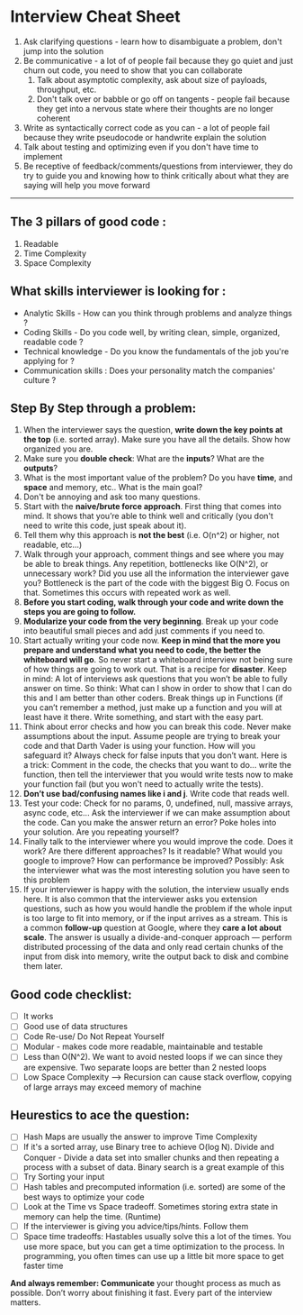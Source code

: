 # Interview Cheat Sheet


1. Ask clarifying questions - learn how to disambiguate a problem, don't jump into the solution
2. Be communicative - a lot of of people fail because they go quiet and just churn out code, you need to show that you can collaborate
    1. Talk about asymptotic complexity, ask about size of payloads, throughput, etc.
    2. Don't talk over or babble or go off on tangents - people fail because they get into a nervous state where their thoughts are no longer coherent
3. Write as syntactically correct code as you can - a lot of people fail because they write pseudocode or handwrite explain the solution
4. Talk about testing and optimizing even if you don't have time to implement
5. Be receptive of feedback/comments/questions from interviewer, they do try to guide you and knowing how to think critically about what they are saying will help you move forward

---

## The 3 pillars of good code :

1. Readable
2. Time Complexity 
3. Space Complexity

## What skills interviewer is looking for :

- Analytic Skills - How can you think through problems and analyze things ?
- Coding Skills - Do you code well, by writing clean, simple, organized, readable code ?
- Technical knowledge - Do you know the fundamentals of the job you're applying for ?
- Communication skills : Does your personality match the companies' culture ?

## **Step By Step through a problem:**

1. When the interviewer says the question, **write down the key points at the top** (i.e. sorted array). Make sure you have all the details. Show how organized you are.
2. Make sure you **double check**: What are the **inputs**? What are the **outputs**?
3. What is the most important value of the problem? Do you have **time**, and **space** and memory, etc.. What is the main goal?
4. Don't be annoying and ask too many questions.
5. Start with the **naive/brute force approach**. First thing that comes into mind. It shows that you’re able to think well and critically (you don't need to write this code, just speak about it).
6. Tell them why this approach is **not the best** (i.e. O(n^2) or higher, not readable, etc...)
7. Walk through your approach, comment things and see where you may be able to break things. Any repetition, bottlenecks like O(N^2), or unnecessary work? Did you use all the information
the interviewer gave you? Bottleneck is the part of the code with the biggest Big O. Focus on that. Sometimes this occurs with repeated work as well.
8. **Before you start coding, walk through your code and write down the steps you are going to follow.**
9. **Modularize your code from the very beginning**. Break up your code into beautiful small pieces and add just comments if you need to.
10. Start actually writing your code now. **Keep in mind that the more you prepare and understand what you need to code, the better the whiteboard will go**. So never start a whiteboard interview not being sure of how things are going to work out. That is a recipe for **disaster**. Keep in mind: A lot of interviews ask questions that you won’t be able to fully answer on time.
So think: What can I show in order to show that I can do this and I am better than other coders. Break things up in Functions (if you can’t remember a method, just make up a function
and you will at least have it there. Write something, and start with the easy part.
11. Think about error checks and how you can break this code. Never make assumptions about the input. Assume people are trying to break your code and that Darth Vader is using your function. How will you safeguard it? Always check for false inputs that you don’t want. Here is a trick: Comment in the code, the checks that you want to do... write the function, then tell the interviewer that you would write tests now to make your function fail (but you won't need to actually write the tests).
12. **Don’t use bad/confusing names like i and j**. Write code that reads well.
13. Test your code: Check for no params, 0, undefined, null, massive arrays, async code, etc... Ask the interviewer if we can make assumption about the code. Can you make the answer return
an error? Poke holes into your solution. Are you repeating yourself?
14. Finally talk to the interviewer where you would improve the code. Does it work? Are there different approaches? Is it readable? What would you google to improve? How can performance be improved? Possibly: Ask the interviewer what was the most interesting solution you have seen to this problem
15. If your interviewer is happy with the solution, the interview usually ends here. It is also common that the interviewer asks you extension questions, such as how you would handle the
problem if the whole input is too large to fit into memory, or if the input arrives as a stream. This is a common **follow-up** question at Google, where they **care a lot about scale**. The answer is usually a divide-and-conquer approach — perform distributed processing of the data and only read certain chunks of the input from disk into memory, write the output back to disk and
combine them later.

## **Good code checklist:**

- [ ]  It works
- [ ]  Good use of data structures
- [ ]  Code Re-use/ Do Not Repeat Yourself
- [ ]  Modular - makes code more readable, maintainable and testable
- [ ]  Less than O(N^2). We want to avoid nested loops if we can since they are expensive. Two separate loops are better than 2 nested loops
- [ ]  Low Space Complexity --> Recursion can cause stack overflow, copying of large arrays may exceed memory of machine

## **Heurestics to ace the question:**

- [ ]  Hash Maps are usually the answer to improve Time Complexity
- [ ]  If it's a sorted array, use Binary tree to achieve O(log N). Divide and Conquer - Divide a data set into smaller chunks and then repeating a process with a subset of data. Binary search is a great example of this
- [ ]  Try Sorting your input
- [ ]  Hash tables and precomputed information (i.e. sorted) are some of the best ways to optimize your code
- [ ]  Look at the Time vs Space tradeoff. Sometimes storing extra state in memory can help the time. (Runtime)
- [ ]  If the interviewer is giving you advice/tips/hints. Follow them
- [ ]  Space time tradeoffs: Hastables usually solve this a lot of the times. You use more space, but you can get a time optimization to the process. In programming, you often times can use up a little bit more space to get faster time

**And always remember: Communicate** your thought process as much as possible. Don’t worry about finishing it fast. Every part of the interview matters.